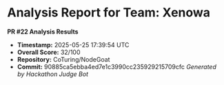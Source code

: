 # Analysis Report for Team: Xenowa

**PR #22 Analysis Results**

- **Timestamp:** 2025-05-25 17:39:54 UTC
- **Overall Score:** 32/100
- **Repository:** CoTuring/NodeGoat
- **Commit:** 90885ca5ebba4ed7e1c3990cc235929215709cfc
*Generated by Hackathon Judge Bot*
